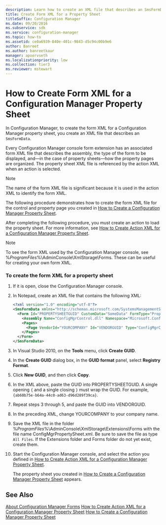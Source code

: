 ```yaml
---
description: Learn how to create an XML file that describes an SmsFormData class using a Create Form XML for a Configuration Manager property sheet.
title: Create Form XML for a Property Sheet
titleSuffix: Configuration Manager
ms.date: 09/20/2016
ms.subservice: sdk
ms.service: configuration-manager
ms.topic: how-to
ms.assetid: ce0a6939-840e-401c-9843-d5c94c00b9e6
author: Banreet
ms.author: banreetkaur
manager: apoorvseth
ms.localizationpriority: low
ms.collection: tier3
ms.reviewer: mstewart
---
```

# How to Create Form XML for a Configuration Manager Property Sheet
In Configuration Manager, to create the form XML for a Configuration Manager property sheet, you create an XML file that describes an `SmsFormData`.

 Every Configuration Manager console form extension has an associated form XML file that describes the assembly, the type of the form to be displayed, and—in the case of property sheets—how the property pages are organized. The property sheet XML file is referenced by the action XML when an action is selected.

> [!NOTE]
>  The name of the form XML file is significant because it is used in the action XML to identify the form XML.

 The following procedure demonstrates how to create the form XML file for the control and property page you created in [How to Create a Configuration Manager Property Sheet](../../../../develop/core/servers/console/how-to-create-a-configuration-manager-property-sheet.md).

 After completing the following procedure, you must create an action to load the property sheet. For more information, see [How to Create Action XML for a Configuration Manager Property Sheet](../../../../develop/core/servers/console/how-to-create-action-xml-for-a-configuration-manager-property-sheet.md).

> [!NOTE]
>  To see the form XML used by the Configuration Manager console, see %*ProgramFiles*%\AdminConsole\XmlStorage\Forms. These can be useful for creating your own form XML.

### To create the form XML for a property sheet

1.  If it is open, close the Configuration Manager console.

2.  In Notepad, create an XML file that contains the following XML:

    ```xml
    <?xml version="1.0" encoding="utf-8"?>
    <SmsFormData xmlns="http://schemas.microsoft.com/SystemsManagementServer/2005/03/ConsoleFramework" FormatVersion="1">
      <Form Id="PROPERTYSHEETGUID" CustomData="SomeData" FormType="PropertySheet" ForceRefresh="true">
        <Assembly Name="ConfigMgrControl.dll" Namespace="Microsoft.ConfigurationManagement.AdminConsole.ConfigMgrPropertySheet" />
        <Pages>
          <Page VendorId="YOURCOMPANY" Id="VENDORGUID" Type="ConfigMgrControlPage" />
        </Pages>
      </Form>
    </SmsFormData>
    ```

3.  In Visual Studio 2010, on the **Tools** menu, click **Create GUID**.

4.  In the **Create GUID** dialog box, in the **GUID format** panel, select **Registry Format**.

5.  Click **New GUID**, and then click **Copy**.

6.  In the XML above, paste the GUID into PROPERTYSHEETGUID. A single opening `{` and a single closing `}` must wrap the GUID. For example, `{ab60b75e-b64a-44c0-ad63-d96d289f39ca}`.

7.  Repeat steps 3 through 5, and paste the GUID into VENDORGUID.

8.  In the preceding XML, change YOURCOMPANY to your company name.

9. Save the XML file in the folder %*ProgramFiles*%\AdminConsole\XmlStorage\Extensions\Forms with the file name ConfigMgrPropertySheet.xml. Be sure to save the file as type `All Files`. If the Extensions folder and Forms folder do not yet exist, create them.

10. Start the Configuration Manager console, and select the action you defined in [How to Create Action XML for a Configuration Manager Property Sheet](../../../../develop/core/servers/console/how-to-create-action-xml-for-a-configuration-manager-property-sheet.md).

     The property sheet you created in [How to Create a Configuration Manager Property Sheet](../../../../develop/core/servers/console/how-to-create-a-configuration-manager-property-sheet.md) appears.

## See Also
 [About Configuration Manager Forms](../../../../develop/core/servers/console/about-configuration-manager-console-forms.md)
 [How to Create Action XML for a Configuration Manager Property Sheet](../../../../develop/core/servers/console/how-to-create-action-xml-for-a-configuration-manager-property-sheet.md)
 [How to Create a Configuration Manager Property Sheet](../../../../develop/core/servers/console/how-to-create-a-configuration-manager-property-sheet.md)
